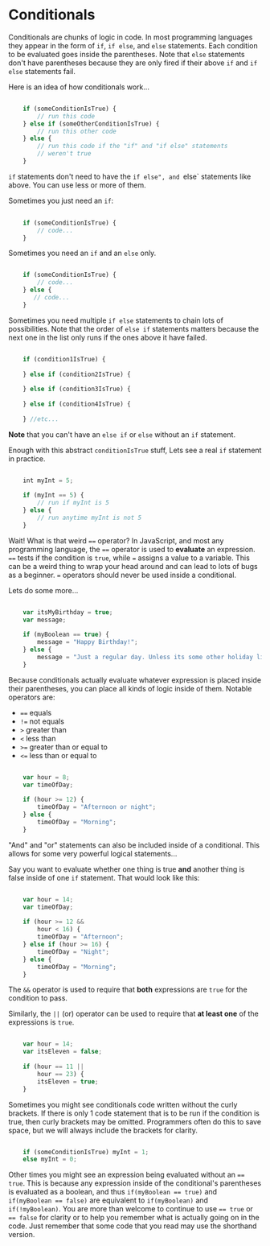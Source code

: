 # Conditionals

Conditionals are chunks of logic in code.
In most programming languages they appear in the 
form of `if`, `if else`, and `else` statements.
Each condition to be evaluated goes inside the 
parentheses. Note that `else` statements don't have
parentheses because they are only fired if their
above `if` and `if else` statements fail.

Here is an idea of how conditionals work...

```javascript

	if (someConditionIsTrue) {
		// run this code
	} else if (someOtherConditionIsTrue) {
		// run this other code
	} else { 
		// run this code if the "if" and "if else" statements
		// weren't true
	}
```

`if` statements don't need to have the
`if else", and `else` statements like above.
You can use less or more of them.

Sometimes you just need an `if`:

```javascript
	
	if (someConditionIsTrue) {
		// code...
	}
```

Sometimes you need an `if` and an `else` only.

```javascript

	if (someConditionIsTrue) {
		// code...
	} else {
	   // code...
	}
```

Sometimes you need multiple `if else` statements
to chain lots of possibilities. Note that the order
of `else if` statements matters because the next one
in the list only runs if the ones above it have failed.

```javascript

	if (condition1IsTrue) {
	
	} else if (condition2IsTrue) {
	
	} else if (condition3IsTrue) {
	
	} else if (condition4IsTrue) {
	
	} //etc...
```

__Note__ that you can't have an `else if` or `else` without
an `if` statement.

Enough with this abstract `conditionIsTrue` stuff,
Lets see a real `if` statement in practice.

```javascript

	int myInt = 5;
	
	if (myInt == 5) {
		// run if myInt is 5
	} else {
		// run anytime myInt is not 5
	}
```

Wait! What is that weird `==` operator?
In JavaScript, and most any programming language, 
the `==` operator is used to __evaluate__ an expression.
`==` tests if the condition is `true`,
while `=` assigns a value to a variable. This can be
a weird thing to wrap your head around and can lead
to lots of bugs as a beginner. `=` operators should never
be used inside a conditional.

Lets do some more...

```javascript

	var itsMyBirthday = true;
	var message;
	
	if (myBoolean == true) {
		message = "Happy Birthday!";
	} else {
		message = "Just a regular day. Unless its some other holiday like Holloween or something."
	}
```

Because conditionals actually evaluate whatever expression is
placed inside their parentheses, you can place all kinds of logic
inside of them. Notable operators are:

- `==` equals
- `!=` not equals
- `>` greater than
- `<` less than
- `>=` greater than or equal to
- `<=` less than or equal to

```javascript

	var hour = 8;
	var timeOfDay;
	
	if (hour >= 12) {
		timeOfDay = "Afternoon or night";
	} else {
		timeOfDay = "Morning";
	}
```

"And" and "or" statements can also be included inside of a conditional.
This allows for some very powerful logical statements...

Say you want to evaluate whether one thing is true __and__ another thing is false inside of one `if` statement. That would look like this:

```javascript

	var hour = 14;
	var timeOfDay;
	
	if (hour >= 12 &&
	    hour < 16) {
	    timeOfDay = "Afternoon";
	} else if (hour >= 16) {
		timeOfDay = "Night";
	} else {
		timeOfDay = "Morning";
	}
```

The `&&` operator is used to require that __both__ expressions are `true` for the condition to pass.

Similarly, the `||` (or) operator can be used to require that __at least one__ of the expressions is `true`.

```javascript

	var hour = 14;
	var itsEleven = false;
	
	if (hour == 11 ||
	    hour == 23) {
	    itsEleven = true;
	}
```

Sometimes you might see conditionals code written
without the curly brackets. If there is only 1 code
statement that is to be run if the condition is true,
then curly brackets may be omitted. Programmers often do
this to save space, but we will always include the brackets
for clarity.

```javascript

	if (someConditionIsTrue) myInt = 1;
	else myInt = 0;
```

Other times you might see an expression being evaluated without an `== true`. This is because any expression inside of the conditional's parentheses is evaluated as a boolean, and thus `if(myBoolean == true)` and `if(myBoolean == false)` are equivalent to `if(myBoolean)` and `if(!myBoolean)`. You are more than welcome to continue to use `== true` or `== false` for clarity or to help you remember what is actually going on in the code. Just remember that some code that you read may use the shorthand version.
